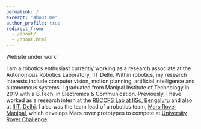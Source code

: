 ```yaml
---
permalink: /
excerpt: "About me"
author_profile: true
redirect_from: 
  - /about/
  - /about.html
---
```



Website under work!

I am a robotics enthusiast currently working as a research associate at the Autonomous Robotics Laboratory, IIT Delhi. Within robotics, my research interests include computer vision, motion planning, artificial intelligence and autonomous systems. I graduated from Manipal Institute of Technology in 2019 with a B.Tech. in Electronics & Communication. Previously, I have worked as a research intern at the [RBCCPS Lab at IISc, Bengaluru](https://cps.iisc.ac.in/) and also at [IIIT, Delhi](http://robotics.iiitd.edu.in/coral/). I also was the team lead of a robotics team, [Mars Rover Manipal](http://www.marsrovermanipal.com/), which develops Mars rover prototypes to compete at [University Rover Challenge](http://urc.marssociety.org/). 


<p align="justify>
          
Projects:

* Past

  - Link Speed estimation : The aim was to develop an algorithm to estimate link speeds from a calibrated monocular camera. Our approach leveraged deep learning for tracking a specific class of vehicles popular on Indian roads (autorickshaws) and detecting specific keypoints on the tracked vehicles. The 2D keypoints in the image, complemented by a 3D model of the vehicle, were used to compute the pose of the vehicle in multiple frames. Using the computed pose, we were able to estimate individual vehicle speeds which were averaged to get link speeds. This work was included in a pilot deployment in Bengaluru, India.
  
  - Target detection and tracking: As a part of the vision and machine learning team  at IISc for Mohammed Bin Zayed International Robotics Competition 2020, I worked on detecting and tracking a high-speed dynamic target (a ball suspended from an autonomous drone) for distances upto 20 m.

</p>

* Current
  - Unsupervised image segmentation for precision agriculture
  - Autonomous calibration of mobile manipulators


